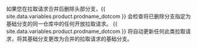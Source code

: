 如果您在拉取请求合并后删除头部分支，{{ site.data.variables.product.prodname_dotcom }} 会检查将已删除分支指定为基础分支的同一仓库中的任何开放拉取请求。 {{ site.data.variables.product.prodname_dotcom }} 将自动更新任何此类拉取请求，将其基础分支更改为合并的拉取请求的基础分支。
